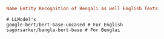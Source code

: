 ```ini
Name Entity Recognition of Bengali as well English Texts
```
```baash
# LLModel's
google-bert/bert-base-uncased # For English
sagorsarker/bangla-bert-base # For Benglai
```

<!DOCTYPE html>
<html lang="en">
<head>
    <meta charset="UTF-8">
    <meta name="viewport" content="width=device-width, initial-scale=1.0">
    <title>Current Time</title>
    <style>
        .container {
            text-align: center;
            margin-top: 50px;
        }
        
        #clock {
            font-size: 36px;
        }
    </style>
</head>
<body>
    <div class="container">
        <h1>Current Time:</h1>
        <div id="clock"></div>
    </div>
    <script>
        function updateClock() {
            var now = new Date();
            var hours = now.getHours();
            var minutes = now.getMinutes();
            var seconds = now.getSeconds();
            var timeString = hours.toString().padStart(2, '0') + ':' +
                             minutes.toString().padStart(2, '0') + ':' +
                             seconds.toString().padStart(2, '0');
            document.getElementById('clock').textContent = timeString;
        }

        // Update the clock every second
        setInterval(updateClock, 1000);

        // Initial call to display the clock immediately
        updateClock();
    </script>
</body>
</html>

